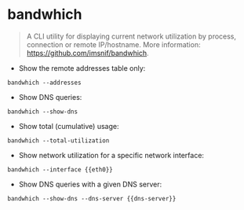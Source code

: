 # bandwhich

> A CLI utility for displaying current network utilization by process, connection or remote IP/hostname.
> More information: <https://github.com/imsnif/bandwhich>.

- Show the remote addresses table only:

`bandwhich --addresses`

- Show DNS queries:

`bandwhich --show-dns`

- Show total (cumulative) usage:

`bandwhich --total-utilization`

- Show network utilization for a specific network interface:

`bandwhich --interface {{eth0}}`

- Show DNS queries with a given DNS server:

`bandwhich --show-dns --dns-server {{dns-server}}`

